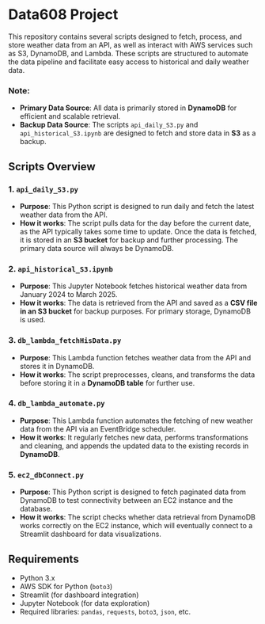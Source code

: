 # Data608 Project

This repository contains several scripts designed to fetch, process, and store weather data from an API, as well as interact with AWS services such as S3, DynamoDB, and Lambda. These scripts are structured to automate the data pipeline and facilitate easy access to historical and daily weather data.

### Note:
- **Primary Data Source**: All data is primarily stored in **DynamoDB** for efficient and scalable retrieval.
- **Backup Data Source**: The scripts `api_daily_S3.py` and `api_historical_S3.ipynb` are designed to fetch and store data in **S3** as a backup.

## Scripts Overview

### 1. **`api_daily_S3.py`** 
- **Purpose**: This Python script is designed to run daily and fetch the latest weather data from the API.
- **How it works**: The script pulls data for the day before the current date, as the API typically takes some time to update. Once the data is fetched, it is stored in an **S3 bucket** for backup and further processing. The primary data source will always be DynamoDB.

### 2. **`api_historical_S3.ipynb`** 
- **Purpose**: This Jupyter Notebook fetches historical weather data from January 2024 to March 2025.
- **How it works**: The data is retrieved from the API and saved as a **CSV file in an S3 bucket** for backup purposes. For primary storage, DynamoDB is used.

### 3. **`db_lambda_fetchHisData.py`**
- **Purpose**: This Lambda function fetches weather data from the API and stores it in DynamoDB.
- **How it works**: The script preprocesses, cleans, and transforms the data before storing it in a **DynamoDB table** for further use.

### 4. **`db_lambda_automate.py`**
- **Purpose**: This Lambda function automates the fetching of new weather data from the API via an EventBridge scheduler.
- **How it works**: It regularly fetches new data, performs transformations and cleaning, and appends the updated data to the existing records in **DynamoDB**.

### 5. **`ec2_dbConnect.py`**
- **Purpose**: This Python script is designed to fetch paginated data from DynamoDB to test connectivity between an EC2 instance and the database.
- **How it works**: The script checks whether data retrieval from DynamoDB works correctly on the EC2 instance, which will eventually connect to a Streamlit dashboard for data visualizations.

## Requirements
- Python 3.x
- AWS SDK for Python (`boto3`)
- Streamlit (for dashboard integration)
- Jupyter Notebook (for data exploration)
- Required libraries: `pandas`, `requests`, `boto3`, `json`, etc.